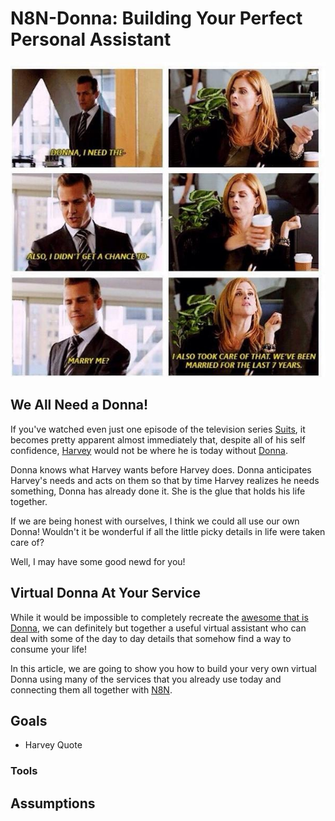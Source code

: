 # N8N-Donna: Building Your Perfect Personal Assistant
<div align="center">

![Donna](../img/Donna.jpg)

<div>
<div align="left">

## We All Need a Donna!

If you've watched even just one episode of the television series <a href="https://www.usanetwork.com/suits" target="_blank">Suits</a>, it becomes pretty apparent almost immediately that, despite all of his self confidence, <a href="https://suits.fandom.com/wiki/Harvey_Specter" target="_blank">Harvey</a> would not be where he is today without <a href="https://suits.fandom.com/wiki/Donna_Paulsen" target="_blank">Donna</a>.

Donna knows what Harvey wants before Harvey does. Donna anticipates Harvey's needs and acts on them so that by time Harvey realizes he needs something, Donna has already done it. She is the glue that holds his life together.

If we are being honest with ourselves, I think we could all use our own Donna! Wouldn't it be wonderful if all the little picky details in life were taken care of?

Well, I may have some good newd for you!

## Virtual Donna At Your Service

While it would be impossible to completely recreate the <a href="https://www.youtube.com/watch?v=3TMNcCquWhg" target="_blank">awesome that is Donna</a>, we can definitely but together a useful virtual assistant who can deal with some of the day to day details that somehow find a way to consume your life!

In this article, we are going to show you how to build your very own virtual Donna using many of the services that you already use today and connecting them all together with <a href="https://n8n.io" target="_blank">N8N</a>.

## Goals
- Harvey Quote
### Tools


## Assumptions


</div>